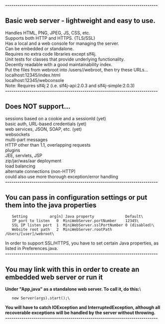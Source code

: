 **---------------------------------------------------------------------------**
## Basic web server - lightweight and easy to use.
  Handles HTML, PNG, JPEG, JS, CSS, etc.\
  Supports both HTTP and HTTPS. (TLS/SSL)\
  Has a local and a web console for managing the server.\
  Can be embedded or standalone.\
  Requires no extra code libraries except slf4j.\
  Unit tests for classes that provide underlying functionality.\
  Decently readable with a good maintainability index.\
Put the files from webroot into /users/<yourname>/webroot, then try these URLs...\
  localhost:12345/index.html\
  localhost:12345/webconsole\
Note: Requires slf4j 2 (i.e. slf4j-api:2.0.3 and slf4j-simple:2.0.3)\
**---------------------------------------------------------------------------**
## Does NOT support...
  sessions based on a cookie and a sessionId (yet)\
  basic auth, URL-based credentials (yet)\
  web services, JSON, SOAP, etc. (yet)\
  websockets\
  multi-part messages\
  HTTP other than 1.1, overlapping requests\
  plugins\
  JEE, servlets, JSP\
  zip/jar/was/aar deployment\
  load balancing\
  alternate connections (non-HTTP)\
  could also use more thorough exception/error handling\
**---------------------------------------------------------------------------**
## You can pass in configuration settings or put them into the java properties
```
   Setting          arg[n] Java property              Default\
   IP port to listen   0  MiniWebServer.portNumber    12345\
   SSL IP listen port  1  MiniWebServer.sslPortNumber 0 (disabled)\
   Website root path   2  MiniWebServer.rootPath      /Users/[user]/webroot\
```
In order to support SSL/HTTPS, you have to set certain Java properties, as\
listed in Preferences.java.\
**---------------------------------------------------------------------------**
## You may link with this in order to create an embedded web server or run it
**Under "App,java" as a standalone web server. To call it, do this:**\
```
   new Server(args).start();\
```
**You will have to catch IOException and InterruptedException, although all**\
**recoverable exceptions will be handled by the server without throwing.**\
**---------------------------------------------------------------------------**
